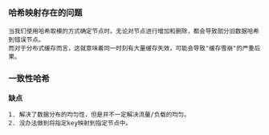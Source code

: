 ### 哈希映射存在的问题

```shell
当我们使用哈希取模的方式确定节点时。无论对节点进行增加和删除，都会导致部分旧数据哈希到错误节点。
而对于分布式缓存而言，这就意味着同一时刻有大量缓存失效，可能会导致"缓存雪崩"的严重后果。
```

### 一致性哈希





**缺点**

```shell
1. 解决了数据分布的均匀性，但是并不一定解决流量/负载的均匀。
2. 没办法做到将指定key映射到指定节点中。
```

